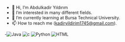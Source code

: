 - 👋 Hi, I’m Abdulkadir Yıldırım
- 👀 I’m interested in many different fields.
- 🌱 I’m currently learning at Bursa Technical University.
- 📫 How to reach me (kadiryildirim1745@gmail.com). 



-![Java](https://img-winapps.lisisoft.com/imgmic/8/6/468-1-java2-a1c0f9cb6bdd.png) ![c](https://lh3.googleusercontent.com/trbn1ygmuYdR_57YQZirXIThMRkP44-RrIOKfkum6nz-SMZpjb4BrU_lQ2m-0PTCbns=w50)  ![Python](https://warehouse-camo.ingress.cmh1.psfhosted.org/e2f63604e2434dc8c8913abde23d123d93714041/68747470733a2f2f7365637572652e67726176617461722e636f6d2f6176617461722f34393134336631323536313032323031613536626235303166633137306139343f73697a653d3530) ![HTML](https://ae6.ru/image/cache/catalog/banner/html-50x50.png)


<!---
kadiryildirim1745/kadiryildirim1745 is a ✨ special ✨ repository because its `README.md` (this file) appears on your GitHub profile.
You can click the Preview link to take a look at your changes.
--->

